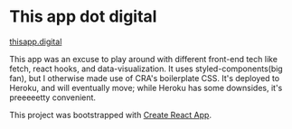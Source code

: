 # This app dot digital

[thisapp.digital](http://thisapp.digital)

This app was an excuse to play around with different front-end tech like fetch, react hooks, and data-visualization. It uses styled-components(big fan), but I otherwise made use of CRA's boilerplate CSS. It's deployed to Heroku, and will eventually move; while Heroku has some downsides, it's preeeeetty convenient.

This project was bootstrapped with [Create React App](https://github.com/facebook/create-react-app).